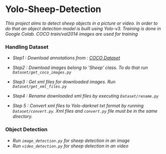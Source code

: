 # Yolo-Sheep-Detection

*This project aims to detect sheep objects in a picture or video. In order to do that an object detection model is built using Yolo-v3. Training is done in Google Colab. COCO train/val2014 images are used for training*

### Handling Dataset

- *Step1 : Download annotations from :  [COCO Dataset](https://cocodataset.org/)*

- *Step2 : Download images belong to 'Sheep' class. To do that run ``` Dataset/get_coco_images.py ```*

- *Step3 : Get xml files for downloaded images. Run ``` Dataset/get_xml_files.py ```*

- *Step4 : Rename downloaded xml files by executing ``` Dataset/rename.py ```*

- *Step 5 : Convert xml files to Yolo-darknet txt format by running ``` Dataset/convert.py ```. Xml files and ```convert.py``` file must be in the same directory.*

### Object Detection

-  *Run ``` image_detection.py ``` for sheep detection in an image*
-  *Run ``` video_detection.py ``` for sheep detection in an video*
